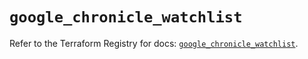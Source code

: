 # `google_chronicle_watchlist`

Refer to the Terraform Registry for docs: [`google_chronicle_watchlist`](https://registry.terraform.io/providers/hashicorp/google-beta/6.33.0/docs/resources/google_chronicle_watchlist).
